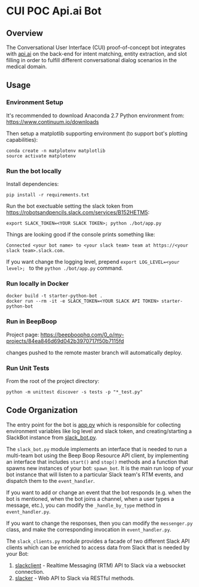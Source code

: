 CUI POC Api.ai Bot
=============

## Overview
The Conversational User Interface (CUI) proof-of-concept bot integrates with [api.ai](http://api.ai) on the back-end for intent matching, entity extraction, and slot filling in order to fulfill different conversational dialog scenarios in the medical domain.

## Usage

### Environment Setup
It's recommended to download Anaconda 2.7 Python environment from: https://www.continuum.io/downloads

Then setup a matplotlib supporting environment (to support bot's plotting capabilities):

    conda create -n matplotenv matplotlib
    source activate matplotenv

### Run the bot locally
Install dependencies:

	pip install -r requirements.txt

Run the bot exectuable setting the slack token from https://robotsandpencils.slack.com/services/B152HETM5:

	export SLACK_TOKEN=<YOUR SLACK TOKEN>; python ./bot/app.py

Things are looking good if the console prints something like:

	Connected <your bot name> to <your slack team> team at https://<your slack team>.slack.com.

If you want change the logging level, prepend `export LOG_LEVEL=<your level>; ` to the `python ./bot/app.py` command.

### Run locally in Docker
	docker build -t starter-python-bot .
	docker run --rm -it -e SLACK_TOKEN=<YOUR SLACK API TOKEN> starter-python-bot

### Run in BeepBoop
Project page: https://beepboophq.com/0_o/my-projects/84ea846d69d042b3970717f50b7115fd

changes pushed to the remote master branch will automatically deploy.

### Run Unit Tests
From the root of the project directory:

	python -m unittest discover -s tests -p "*_test.py"

## Code Organization
The entry point for the bot is [app.py](bot/app.py) which is responsible for collecting environment variables like log level and slack token, and creating/starting a SlackBot instance from [slack_bot.py](bot/slack_bot.py).

The `slack_bot.py` module implements an interface that is needed to run a multi-team bot using the Beep Boop Resource API client, by implementing an interface that includes `start()` and `stop()` methods and a function that spawns new instances of your bot: `spawn_bot`.  It is the main run loop of your bot instance that will listen to a particular Slack team's RTM events, and dispatch them to the `event_handler`.

If you want to add or change an event that the bot responds (e.g. when the bot is mentioned, when the bot joins a channel, when a user types a message, etc.), you can modify the `_handle_by_type` method in `event_handler.py`.

If you want to change the responses, then you can modify the `messenger.py` class, and make the corresponding invocation in `event_handler.py`.

The `slack_clients.py` module provides a facade of two different Slack API clients which can be enriched to access data from Slack that is needed by your Bot:

1. [slackclient](https://github.com/slackhq/python-slackclient) - Realtime Messaging (RTM) API to Slack via a websocket connection.
2. [slacker](https://github.com/os/slacker) - Web API to Slack via RESTful methods.



